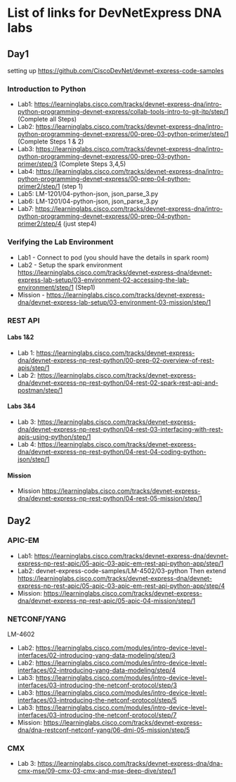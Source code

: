 # List of links for DevNetExpress DNA labs

## Day1

setting up
https://github.com/CiscoDevNet/devnet-express-code-samples

### Introduction to Python
- Lab1: https://learninglabs.cisco.com/tracks/devnet-express-dna/intro-python-programming-devnet-express/collab-tools-intro-to-git-itp/step/1 (Complete all Steps)
- Lab2: https://learninglabs.cisco.com/tracks/devnet-express-dna/intro-python-programming-devnet-express/00-prep-03-python-primer/step/1 (Complete Steps 1 & 2)
- Lab3: https://learninglabs.cisco.com/tracks/devnet-express-dna/intro-python-programming-devnet-express/00-prep-03-python-primer/step/3 (Complete Steps 3,4,5)
- Lab4: https://learninglabs.cisco.com/tracks/devnet-express-dna/intro-python-programming-devnet-express/00-prep-04-python-primer2/step/1 (step 1)
- Lab5: LM-1201/04-python-json, json_parse_3.py
- Lab6: LM-1201/04-python-json, json_parse_3.py
- Lab7: https://learninglabs.cisco.com/tracks/devnet-express-dna/intro-python-programming-devnet-express/00-prep-04-python-primer2/step/4 (just step4)

### Verifying the Lab Environment
- Lab1 - Connect to pod (you should have the details in spark room)
- Lab2 - Setup the spark environment https://learninglabs.cisco.com/tracks/devnet-express-dna/devnet-express-lab-setup/03-environment-02-accessing-the-lab-environment/step/1 (Step1)
- Mission - https://learninglabs.cisco.com/tracks/devnet-express-dna/devnet-express-lab-setup/03-environment-03-mission/step/1

### REST API
#### Labs 1&2
- Lab 1: https://learninglabs.cisco.com/tracks/devnet-express-dna/devnet-express-np-rest-python/00-prep-02-overview-of-rest-apis/step/1
- Lab 2: https://learninglabs.cisco.com/tracks/devnet-express-dna/devnet-express-np-rest-python/04-rest-02-spark-rest-api-and-postman/step/1

#### Labs 3&4
- Lab 3: https://learninglabs.cisco.com/tracks/devnet-express-dna/devnet-express-np-rest-python/04-rest-03-interfacing-with-rest-apis-using-python/step/1
- Lab 4: https://learninglabs.cisco.com/tracks/devnet-express-dna/devnet-express-np-rest-python/04-rest-04-coding-python-json/step/1
#### Mission
- Mission https://learninglabs.cisco.com/tracks/devnet-express-dna/devnet-express-np-rest-python/04-rest-05-mission/step/1

## Day2
### APIC-EM
- Lab1: https://learninglabs.cisco.com/tracks/devnet-express-dna/devnet-express-np-rest-apic/05-apic-03-apic-em-rest-api-python-app/step/1
- Lab2: devnet-express-code-samples/LM-4502/03-python  Then extend https://learninglabs.cisco.com/tracks/devnet-express-dna/devnet-express-np-rest-apic/05-apic-03-apic-em-rest-api-python-app/step/4
- Mission: https://learninglabs.cisco.com/tracks/devnet-express-dna/devnet-express-np-rest-apic/05-apic-04-mission/step/1

### NETCONF/YANG
LM-4602
- Lab2: https://learninglabs.cisco.com/modules/intro-device-level-interfaces/02-introducing-yang-data-modeling/step/3 
- Lab2: https://learninglabs.cisco.com/modules/intro-device-level-interfaces/02-introducing-yang-data-modeling/step/4 
- Lab3: https://learninglabs.cisco.com/modules/intro-device-level-interfaces/03-introducing-the-netconf-protocol/step/3 
- Lab3: https://learninglabs.cisco.com/modules/intro-device-level-interfaces/03-introducing-the-netconf-protocol/step/5 
- Lab3: https://learninglabs.cisco.com/modules/intro-device-level-interfaces/03-introducing-the-netconf-protocol/step/7 
- Mission: https://learninglabs.cisco.com/tracks/devnet-express-dna/dna-restconf-netconf-yang/06-dmi-05-mission/step/5

### CMX
- Lab 3: https://learninglabs.cisco.com/tracks/devnet-express-dna/dna-cmx-mse/09-cmx-03-cmx-and-mse-deep-dive/step/1

